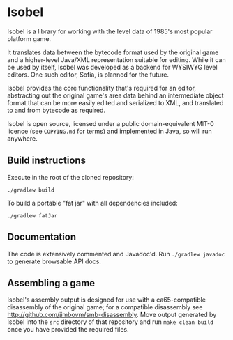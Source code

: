 # Isobel

Isobel is a library for working with the level data of 1985's most popular platform game.

It translates data between the bytecode format used by the original game and a higher-level Java/XML representation suitable for editing. While it can be used by itself, Isobel was developed as a backend for WYSIWYG level editors. One such editor, Sofia, is planned for the future.

Isobel provides the core functionality that's required for an editor, abstracting out the original game's area data behind an intermediate object format that can be more easily edited and serialized to XML, and translated to and from bytecode as required.

Isobel is open source, licensed under a public domain-equivalent MIT-0 licence (see `COPYING.md` for terms) and implemented in Java, so will run anywhere.

## Build instructions

Execute in the root of the cloned repository:

```
./gradlew build
```

To build a portable "fat jar" with all dependencies included:

```
./gradlew fatJar
```

## Documentation

The code is extensively commented and Javadoc'd. Run `./gradlew javadoc` to generate browsable API docs.

## Assembling a game

Isobel's assembly output is designed for use with a ca65-compatible disassembly of the original game; for a compatible disassembly see http://github.com/jimbovm/smb-disassembly. Move output generated by Isobel into the `src` directory of that repository and run `make clean build` once you have provided the required files.